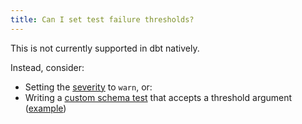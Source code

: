 ```yaml
---
title: Can I set test failure thresholds?
---
```


This is not currently supported in dbt natively.

Instead, consider:
* Setting the [severity](resource-properties/tests#severity) to `warn`, or:
* Writing a [custom schema test](custom-schema-tests) that accepts a threshold argument ([example](https://discourse.getdbt.com/t/creating-an-error-threshold-for-schema-tests/966))
